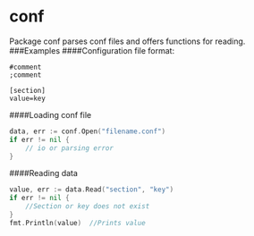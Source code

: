 conf
====

Package conf parses conf files and offers functions for reading.
###Examples
####Configuration file format:
```
#comment
;comment

[section]
value=key
```

####Loading conf file
```go
data, err := conf.Open("filename.conf")
if err != nil {
	// io or parsing error 
}
```

####Reading data
```go
value, err := data.Read("section", "key")
if err != nil {
	//Section or key does not exist
}
fmt.Println(value)	//Prints value
```
